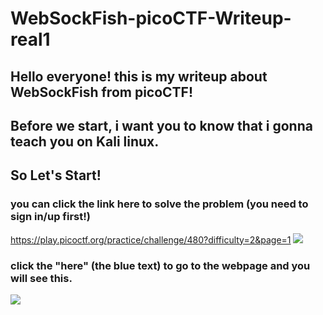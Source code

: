# WebSockFish-picoCTF-Writeup-real1
## Hello everyone! this is my writeup about WebSockFish from picoCTF!
## Before we start, i want you to know that i gonna teach you on Kali linux.
## So Let's Start!
### you can click the link here to solve the problem (you need to sign in/up first!)
<a href="https://play.picoctf.org/practice/challenge/480?difficulty=2&page=1"> https://play.picoctf.org/practice/challenge/480?difficulty=2&page=1 <a/>
<img src="Q">
### click the "here" (the blue text) to go to the webpage and you will see this.
<img src="Qweb">
